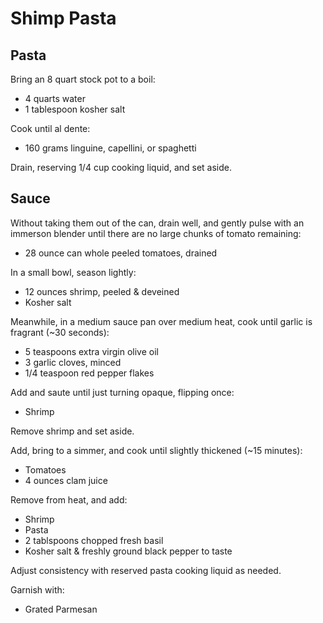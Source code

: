 Shimp Pasta
===========

Pasta
-----

Bring an 8 quart stock pot to a boil:

- 4 quarts water
- 1 tablespoon kosher salt

Cook until al dente:

- 160 grams linguine, capellini, or spaghetti

Drain, reserving 1/4 cup cooking liquid, and set aside.

Sauce
-----

Without taking them out of the can, drain well, and gently pulse with an immerson blender until there are no large chunks of tomato remaining:

- 28 ounce can whole peeled tomatoes, drained

In a small bowl, season lightly:

- 12 ounces shrimp, peeled & deveined
- Kosher salt

Meanwhile, in a medium sauce pan over medium heat, cook until garlic is fragrant (~30 seconds):

- 5 teaspoons extra virgin olive oil
- 3 garlic cloves, minced
- 1/4 teaspoon red pepper flakes

Add and saute until just turning opaque, flipping once:

- Shrimp

Remove shrimp and set aside.

Add, bring to a simmer, and cook until slightly thickened (~15 minutes):

- Tomatoes
- 4 ounces clam juice

Remove from heat, and add:

- Shrimp
- Pasta
- 2 tablspoons chopped fresh basil
- Kosher salt & freshly ground black pepper to taste

Adjust consistency with reserved pasta cooking liquid as needed.

Garnish with:

- Grated Parmesan
